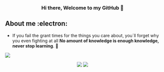 <h3 align="center"> Hi there, Welcome to my GitHub 👋</h3>

## About me :electron:
- If you fail the grant times for the things you care about, you´ll forget why you even fighting at all
**No amount of knowledge is enough knowledge, never stop learning**. 🧠

![](https://komarev.com/ghpvc/?username=Zaracl&color=green)


<p align = "center">
  <img src = "https://github-readme-stats.vercel.app/api/top-langs/?username=Zaracl&layout=compact">
  <img src = "https://github-readme-stats.vercel.app/api?username=Zaracl&show_icons">
</p>




<!--
**rulo-code/rulo-code** is a ✨ _special_ ✨ repository because its `README.md` (this file) appears on your GitHub profile.

Here are some ideas to get you started:

- 🔭 I’m currently working on ...
- 🌱 I’m currently learning ...
- 👯 I’m looking to collaborate on ...
- 🤔 I’m looking for help with ...
- 💬 Ask me about ...
- 📫 How to reach me: ...
- 😄 Pronouns: ...
- ⚡ Fun fact: ...
-->
